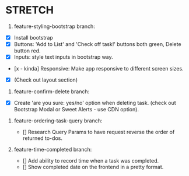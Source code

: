 # STRETCH

1. feature-styling-bootstrap branch:

- [x] Install bootstrap
- [x] Buttons: 'Add to List' and 'Check off task!' buttons both green, Delete button red.
- [x] Inputs: style text inputs in bootstrap way.
- [x - kinda] Responsive: Make app responsive to different screen sizes.
- [x] (Check out layout section)

1. feature-confirm-delete branch:

- [x] Create 'are you sure: yes/no' option when deleting task. (check out Bootstrap Modal or Sweet Alerts - use CDN option).

1. feature-ordering-task-query branch:

   - [] Research Query Params to have request reverse the order of returned to-dos.

1. feature-time-completed branch:
   - [] Add ability to record time when a task was completed.
   - [] Show completed date on the frontend in a pretty format.

